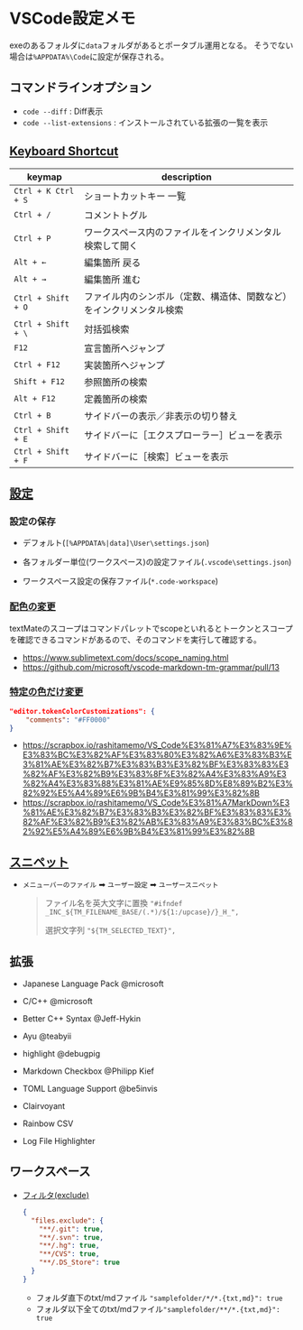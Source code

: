 # VSCode設定メモ

exeのあるフォルダに`data`フォルダがあるとポータブル運用となる。
そうでない場合は`%APPDATA%\Code`に設定が保存される。


## コマンドラインオプション

*	`code --diff` : Diff表示
*	`code --list-extensions` : インストールされている拡張の一覧を表示


## [Keyboard Shortcut](https://code.visualstudio.com/shortcuts/keyboard-shortcuts-windows.pdf)

| keymap	| description
| ------	| -----------
| `Ctrl + K Ctrl + S`	| ショートカットキー 一覧
| `Ctrl + /`	| コメントトグル
| `Ctrl + P`	| ワークスペース内のファイルをインクリメンタル検索して開く
| `Alt + ←`	| 編集箇所 戻る
| `Alt + →`	| 編集箇所 進む
| `Ctrl + Shift + O`	| ファイル内のシンボル（定数、構造体、関数など）をインクリメンタル検索
| `Ctrl + Shift + \`	| 対括弧検索
| `F12`	| 宣言箇所へジャンプ
| `Ctrl + F12`	| 実装箇所へジャンプ
| `Shift + F12`	| 参照箇所の検索
| `Alt + F12`	| 定義箇所の検索
| `Ctrl + B`	| サイドバーの表示／非表示の切り替え
| `Ctrl + Shift + E`	| サイドバーに［エクスプローラー］ビューを表示
| `Ctrl + Shift + F`	| サイドバーに［検索］ビューを表示


## [設定](https://code.visualstudio.com/docs/getstarted/settings)

### 設定の保存

*	デフォルト(`[%APPDATA%|data]\User\settings.json`)
*	各フォルダー単位(ワークスペース)の設定ファイル(`.vscode\settings.json`)

*	ワークスペース設定の保存ファイル(`*.code-workspace`)


### [配色の変更](https://atmarkit.itmedia.co.jp/ait/articles/1710/20/news023.html)

textMateのスコープはコマンドパレットでscopeといれるとトークンとスコープを確認できるコマンドがあるので、そのコマンドを実行して確認する。

*	https://www.sublimetext.com/docs/scope_naming.html
*	https://github.com/microsoft/vscode-markdown-tm-grammar/pull/13


### [特定の色だけ変更](https://qiita.com/tattcho/items/bf35c93ce90fbbc581c1)

~~~json
"editor.tokenColorCustomizations": {
	"comments": "#FF0000"
}
~~~

*	https://scrapbox.io/rashitamemo/VS_Code%E3%81%A7%E3%83%9E%E3%83%BC%E3%82%AF%E3%83%80%E3%82%A6%E3%83%B3%E3%81%AE%E3%82%B7%E3%83%B3%E3%82%BF%E3%83%83%E3%82%AF%E3%82%B9%E3%83%8F%E3%82%A4%E3%83%A9%E3%82%A4%E3%83%88%E3%81%AE%E9%85%8D%E8%89%B2%E3%82%92%E5%A4%89%E6%9B%B4%E3%81%99%E3%82%8B
*	https://scrapbox.io/rashitamemo/VS_Code%E3%81%A7MarkDown%E3%81%AE%E3%82%B7%E3%83%B3%E3%82%BF%E3%83%83%E3%82%AF%E3%82%B9%E3%82%AB%E3%83%A9%E3%83%BC%E3%82%92%E5%A4%89%E6%9B%B4%E3%81%99%E3%82%8B


## [スニペット](https://code.visualstudio.com/docs/editor/userdefinedsnippets)

*	`メニューバーのファイル` ➡ `ユーザー設定` ➡ `ユーザースニペット`

	> ファイル名を英大文字に置換
	> `"#ifndef _INC_${TM_FILENAME_BASE/(.*)/${1:/upcase}/}_H_",`
	> 
	> 選択文字列
	> `"${TM_SELECTED_TEXT}",`


## 拡張

*	Japanese Language Pack @microsoft
*	C/C++ @microsoft
*	Better C++ Syntax @Jeff-Hykin

*	Ayu @teabyii
*	highlight @debugpig

*	Markdown Checkbox @Philipp Kief
*	TOML Language Support @be5invis

*	Clairvoyant
*	Rainbow CSV
*	Log File Highlighter


## ワークスペース

*	[フィルタ(exclude)](https://code.visualstudio.com/docs/editor/codebasics#_advanced-search-options)

	~~~json
	{
	  "files.exclude": {
	    "**/.git": true,
	    "**/.svn": true,
	    "**/.hg": true,
	    "**/CVS": true,
	    "**/.DS_Store": true
	  }
	}
	~~~

	- フォルダ直下のtxt/mdファイル `"samplefolder/*/*.{txt,md}": true`
	- フォルダ以下全てのtxt/mdファイル`"samplefolder/**/*.{txt,md}": true`
